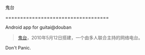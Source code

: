 鬼台

===================================

Android app for guitai@douban


>[鬼台](http://site.douban.com/guitai/)，2010年5月12日搭建，一个由多人联合主持的网络电台。


Don't Panic.